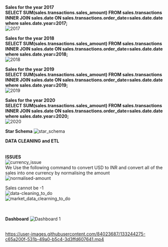 **Sales for the year 2017**<br>
**SELECT SUM(sales.transactions.sales_amount) FROM sales.transactions INNER JOIN sales.date ON sales.transactions.order_date=sales.date.date where sales.date.year=2017;**<br>
![2017](https://user-images.githubusercontent.com/84023687/132974471-8d1168ec-dd47-465d-8e5a-1edcae949256.PNG)<br>

**Sales for the year 2018**<br>
**SELECT SUM(sales.transactions.sales_amount) FROM sales.transactions INNER JOIN sales.date ON sales.transactions.order_date=sales.date.date where sales.date.year=2018;**<br>
![2018](https://user-images.githubusercontent.com/84023687/133241362-34814048-62f0-4a24-930c-43bc194a647e.PNG)

**Sales for the year 2019**<br>
**SELECT SUM(sales.transactions.sales_amount) FROM sales.transactions INNER JOIN sales.date ON sales.transactions.order_date=sales.date.date where sales.date.year=2019;**<br>
![2019](https://user-images.githubusercontent.com/84023687/133241597-e47e818a-458e-4563-b749-68a0031f1195.PNG)


**Sales for the year 2020**<br>
**SELECT SUM(sales.transactions.sales_amount) FROM sales.transactions INNER JOIN sales.date ON sales.transactions.order_date=sales.date.date where sales.date.year=2020;**<br>
![2020](https://user-images.githubusercontent.com/84023687/133241610-adb2ed61-8d86-4f3d-8401-7469469d8293.PNG)<br>

**Star Schema**
![star_schema](https://user-images.githubusercontent.com/84023687/133241885-dd891c14-6f22-4325-b075-9b52e1040122.PNG)<br>


**DATA CLEANING and ETL**<br><br><br>
**ISSUES**<br>
![currency_issue](https://user-images.githubusercontent.com/84023687/133242076-a51e5a2f-87ab-4957-bb1f-3f8dc7e085a9.PNG)<br>
We Use the following command to convert USD to INR and convert all of the sales into one currency by normalising the amount<br>
![normalised-amount](https://user-images.githubusercontent.com/84023687/133242169-8ba8100e-7a46-44ca-8a2c-f9fd0c68ae5a.PNG)<br>

Sales cannot be -1 <br>
![data-cleaning_to_do](https://user-images.githubusercontent.com/84023687/133242346-9c747581-9ff8-4ebe-ae3a-1d02a8bdd312.PNG)<br>
![market_data_clearning_to_do](https://user-images.githubusercontent.com/84023687/133242362-84cb1733-2edb-4b58-8066-0c4aca242ef1.PNG)<br><br><br>


**Dashboard**
![Dashboard 1](https://user-images.githubusercontent.com/84023687/133242771-3dd20c41-d594-46b2-a3a8-ccdced30d475.png)<br><br>


https://user-images.githubusercontent.com/84023687/133244275-c65a200f-531b-49a0-b5c4-3d3ffd607641.mp4
















